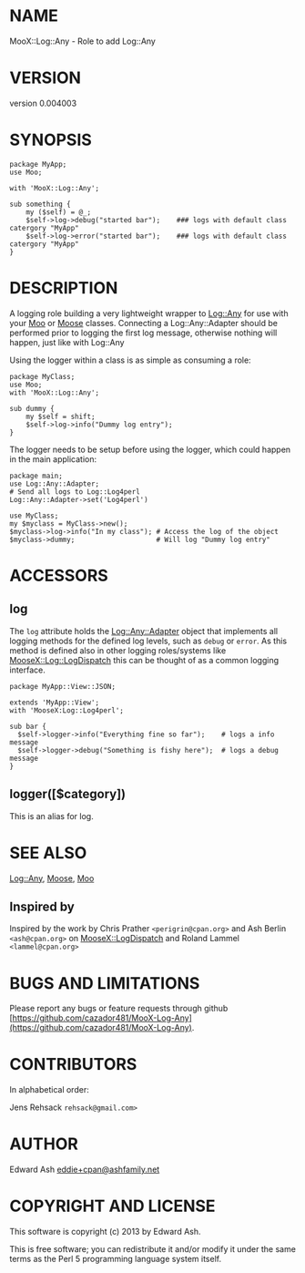 # NAME

MooX::Log::Any - Role to add Log::Any

# VERSION

version 0.004003

# SYNOPSIS

    package MyApp;
    use Moo;
    
    with 'MooX::Log::Any';
    
    sub something {
        my ($self) = @_;
        $self->log->debug("started bar");    ### logs with default class catergory "MyApp"
        $self->log->error("started bar");    ### logs with default class catergory "MyApp"
    }

# DESCRIPTION

A logging role building a very lightweight wrapper to [Log::Any](https://metacpan.org/pod/Log::Any) for use with your [Moo](https://metacpan.org/pod/Moo) or [Moose](https://metacpan.org/pod/Moose) classes.
Connecting a Log::Any::Adapter should be performed prior to logging the first log message, otherwise nothing will happen, just like with Log::Any

Using the logger within a class is as simple as consuming a role:

    package MyClass;
    use Moo;
    with 'MooX::Log::Any';
    
    sub dummy {
        my $self = shift;
        $self->log->info("Dummy log entry");
    }

The logger needs to be setup before using the logger, which could happen in the main application:

    package main;
    use Log::Any::Adapter;
    # Send all logs to Log::Log4perl
    Log::Any::Adapter->set('Log4perl')
    
    use MyClass;
    my $myclass = MyClass->new();
    $myclass->log->info("In my class"); # Access the log of the object
    $myclass->dummy;                    # Will log "Dummy log entry"

# ACCESSORS

## log

The `log` attribute holds the [Log::Any::Adapter](https://metacpan.org/pod/Log::Any::Adapter) object that implements all logging methods for the
defined log levels, such as `debug` or `error`. As this method is defined also in other logging
roles/systems like [MooseX::Log::LogDispatch](https://metacpan.org/pod/MooseX::Log::LogDispatch) this can be thought of as a common logging interface.

    package MyApp::View::JSON;

    extends 'MyApp::View';
    with 'MooseX:Log::Log4perl';

    sub bar {
      $self->logger->info("Everything fine so far");    # logs a info message
      $self->logger->debug("Something is fishy here");  # logs a debug message
    }

## logger(\[$category\])

This is an alias for log.

# SEE ALSO

[Log::Any](https://metacpan.org/pod/Log::Any), [Moose](https://metacpan.org/pod/Moose), [Moo](https://metacpan.org/pod/Moo)

## Inspired by

Inspired by the work by Chris Prather `<perigrin@cpan.org>` and Ash
Berlin `<ash@cpan.org>` on [MooseX::LogDispatch](https://metacpan.org/pod/MooseX::LogDispatch) and Roland Lammel `<lammel@cpan.org>`

# BUGS AND LIMITATIONS

Please report any bugs or feature requests through github 
[https://github.com/cazador481/MooX-Log-Any](https://github.com/cazador481/MooX-Log-Any).

# CONTRIBUTORS

In alphabetical order:

Jens Rehsack `rehsack@gmail.com>`

# AUTHOR

Edward Ash <eddie+cpan@ashfamily.net>

# COPYRIGHT AND LICENSE

This software is copyright (c) 2013 by Edward Ash.

This is free software; you can redistribute it and/or modify it under
the same terms as the Perl 5 programming language system itself.
